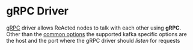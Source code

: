 # gRPC Driver

[gRPC](https://www.grpc.io) driver allows ReActed nodes to talk with each other using **gRPC**. 
Other than the [common options](/channel_drivers/README.md#Channel-driver-configuration) the supported kafka specific options are
the host and the port where the gRPC driver should *listen* for requests
